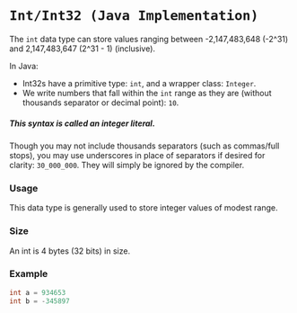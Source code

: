 # `Int/Int32 (Java Implementation)`
The `int` data type can store values ranging between -2,147,483,648 (-2^31) and 2,147,483,647 (2^31 - 1) (inclusive).

In Java:
* Int32s have a primitive type: `int`, and a wrapper class: `Integer`.
* We write numbers that fall within the `int` range as they are (without thousands separator or decimal point): `10`.
##### This syntax is called an integer literal.
Though you may not include thousands separators (such as commas/full stops),
you may use underscores in place of separators if desired for clarity: `30_000_000`.
They will simply be ignored by the compiler.

### Usage
This data type is generally used to store integer values of modest range.

### Size
An int is 4 bytes (32 bits) in size.

### Example
```java
int a = 934653
int b = -345897
```

